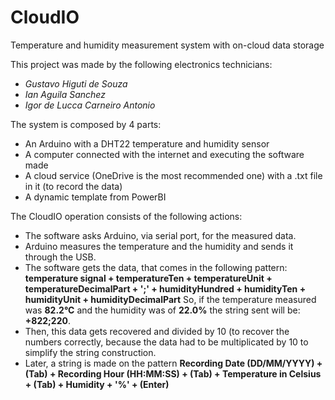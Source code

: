 # CloudIO
Temperature and humidity measurement system with on-cloud data storage

This project was made by the following electronics technicians:
  - <i>Gustavo Higuti de Souza</i>
  - <i>Ian Aguila Sanchez</i>
  - <i>Igor de Lucca Carneiro Antonio</i>

The system is composed by 4 parts:
  - An Arduino with a DHT22 temperature and humidity sensor
  - A computer connected with the internet and executing the software made
  - A cloud service (OneDrive is the most recommended one) with a .txt file in it (to record the data)
  - A dynamic template from PowerBI

The CloudIO operation consists of the following actions:
  - The software asks Arduino, via serial port, for the measured data.
  - Arduino measures the temperature and the humidity and sends it through the USB.
  - The software gets the data, that comes in the following pattern:
    <b>temperature signal + temperatureTen + temperatureUnit + temperatureDecimalPart + ';' + humidityHundred + humidityTen + humidityUnit + humidityDecimalPart</b>
    So, if the temperature measured was <b>82.2°C</b> and the humidity was of <b>22.0%</b> the string sent will be: <b>+822;220</b>.
  - Then, this data gets recovered and divided by 10 (to recover the numbers correctly, because the data had to be multiplicated by 10 to simplify the string construction.
  - Later, a string is made on the pattern <b>Recording Date (DD/MM/YYYY) + (Tab) + Recording Hour (HH:MM:SS) + (Tab) + Temperature in Celsius + (Tab) + Humidity + '%' + (Enter)</b>
  
  
